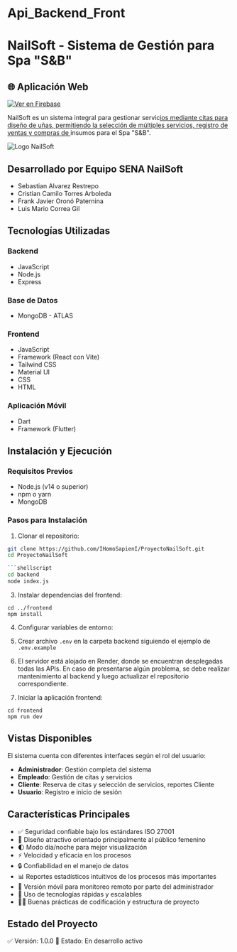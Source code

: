 # Api_Backend_Front
# NailSoft - Sistema de Gestión para Spa "S&B"

## 🌐 Aplicación Web

[![Ver en Firebase](https://img.shields.io/badge/Ver%20App%20en-Firebase-orange?style=for-the-badge&logo=firebase)](https://nailsoft-7d03c.web.app/login)


NailSoft es un sistema integral para gestionar servic[ios mediante citas para diseño de uñas, permitiendo la selección de múltiples servicios, registro de ventas y compras de ](https://nailsoft-7d03c.web.app/login)insumos para el Spa "S&B".


![Logo NailSoft](https://gitbf.onrender.com/uploads/SPA%20Y%20BELLEZA%20MARCA%20DE%20AGUA%20DISTINTA.png) <!-- Reemplaza con la URL de tu logo -->

## Desarrollado por Equipo SENA NailSoft

- Sebastian Alvarez Restrepo
- Cristian Camilo Torres Arboleda
- Frank Javier Oronó Paternina
- Luis Mario Correa Gil

## Tecnologías Utilizadas

### Backend
- JavaScript
- Node.js
- Express

### Base de Datos
- MongoDB - ATLAS

### Frontend
- JavaScript
- Framework (React con Vite)
- Tailwind CSS
- Material UI
- CSS
- HTML

### Aplicación Móvil
- Dart
- Framework (Flutter)

## Instalación y Ejecución

### Requisitos Previos
- Node.js (v14 o superior)
- npm o yarn
- MongoDB

### Pasos para Instalación

1. Clonar el repositorio:
```bash
git clone https://github.com/IHomoSapienI/ProyectoNailSoft.git
cd ProyectoNailSoft

```shellscript
cd backend
node index.js
```

3. Instalar dependencias del frontend:


```shellscript
cd ../frontend
npm install
```

4. Configurar variables de entorno:

1. Crear archivo `.env` en la carpeta backend siguiendo el ejemplo de `.env.example`



5. El servidor está alojado en Render, donde se encuentran desplegadas todas las APIs.
En caso de presentarse algún problema, se debe realizar mantenimiento al backend y luego actualizar el repositorio correspondiente.

6. Iniciar la aplicación frontend:


```shellscript
cd frontend
npm run dev
```

## Vistas Disponibles

El sistema cuenta con diferentes interfaces según el rol del usuario:

- **Administrador**: Gestión completa del sistema
- **Empleado**: Gestión de citas y servicios
- **Cliente**: Reserva de citas y selección de servicios, reportes Cliente
- **Usuario**: Registro e inicio de sesión


## Características Principales

- ✅ Seguridad confiable bajo los estándares ISO 27001
- 💅 Diseño atractivo orientado principalmente al público femenino
- 🌓 Modo día/noche para mejor visualización
- ⚡ Velocidad y eficacia en los procesos
- 🔒 Confiabilidad en el manejo de datos
- 📊 Reportes estadísticos intuitivos de los procesos más importantes
- 📱 Versión móvil para monitoreo remoto por parte del administrador
- 🚀 Uso de tecnologías rápidas y escalables
- 👨‍💻 Buenas prácticas de codificación y estructura de proyecto

## Estado del Proyecto
✅ Versión: 1.0.0
🚧 Estado: En desarrollo activo

